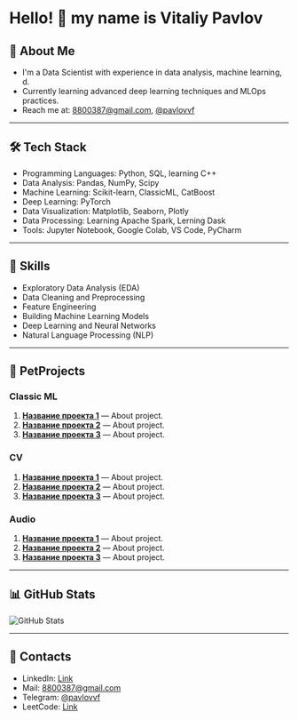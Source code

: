 # Hello! 👋 my name is Vitaliy Pavlov

## 🚀 About Me
- I'm a Data Scientist with experience in data analysis, machine learning, d.
- Currently learning advanced deep learning techniques and MLOps practices.
- Reach me at: 8800387@gmail.com, [@pavlovvf](https://t.me/pavlovvf)

---

## 🛠️ Tech Stack
- Programming Languages: Python, SQL, learning C++
- Data Analysis: Pandas, NumPy, Scipy
- Machine Learning: Scikit-learn, ClassicML, CatBoost
- Deep Learning: PyTorch
- Data Visualization: Matplotlib, Seaborn, Plotly
- Data Processing: Learning Apache Spark, Lerning Dask
- Tools: Jupyter Notebook, Google Colab, VS Code, PyCharm

---

## 📝 Skills
- Exploratory Data Analysis (EDA)
- Data Cleaning and Preprocessing
- Feature Engineering
- Building Machine Learning Models
- Deep Learning and Neural Networks
- Natural Language Processing (NLP)

---

## 💼 PetProjects
### Classic ML
1. **[Название проекта 1](ссылка)** — About project.
2. **[Название проекта 2](ссылка)** — About project.
3. **[Название проекта 3](ссылка)** — About project.

### CV
1. **[Название проекта 1](ссылка)** — About project.
2. **[Название проекта 2](ссылка)** — About project.
3. **[Название проекта 3](ссылка)** — About project.

### Audio
1. **[Название проекта 1](ссылка)** — About project.
2. **[Название проекта 2](ссылка)** — About project.
3. **[Название проекта 3](ссылка)** — About project.

---

## 📊 GitHub Stats
![GitHub Stats](https://github-readme-stats.vercel.app/api?username=TaliyIvanov&show_icons=true&theme=radical)

---

## 💬 Contacts
- LinkedIn: [Link](https://www.linkedin.com/in/talium/)
- Mail: 8800387@gmail.com
- Telegram: [@pavlovvf](https://t.me/pavlovvf)
- LeetCode: [Link](https://leetcode.com/u/TaliyIvanov/)

